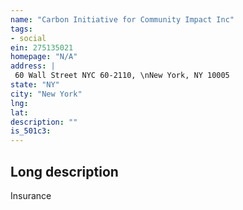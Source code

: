 ```yaml
---
name: "Carbon Initiative for Community Impact Inc"
tags:
- social
ein: 275135021
homepage: "N/A"
address: |
 60 Wall Street NYC 60-2110, \nNew York, NY 10005
state: "NY"
city: "New York"
lng: 
lat: 
description: ""
is_501c3: 
---
```


## Long description

Insurance
